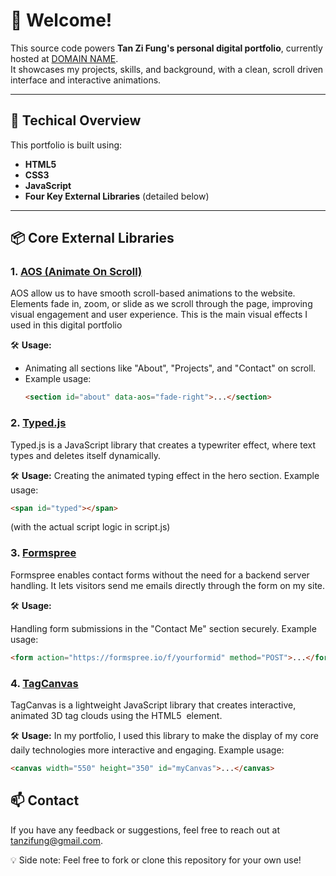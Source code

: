 # 🎉 Welcome!

This source code powers **Tan Zi Fung's personal digital portfolio**, currently hosted at [DOMAIN NAME](https://).  
It showcases my projects, skills, and background, with a clean, scroll driven interface and interactive animations.

---

## 🔧 Techical Overview

This portfolio is built using:

- **HTML5**
- **CSS3**
- **JavaScript**
- **Four Key External Libraries** (detailed below)

---

## 📦 Core External Libraries

### 1. [AOS (Animate On Scroll)](https://michalsnik.github.io/aos/)

AOS allow us to have smooth scroll-based animations to the website. Elements fade in, zoom, or slide as we scroll through the page, improving visual engagement and user experience. This is the main visual effects I used in this digital portfolio

🛠 **Usage:**

- Animating all sections like "About", "Projects", and "Contact" on scroll.
- Example usage:
  ```html
  <section id="about" data-aos="fade-right">...</section>
  ```

### 2. [Typed.js](https://mattboldt.com/demos/typed-js/)

Typed.js is a JavaScript library that creates a typewriter effect, where text types and deletes itself dynamically.

🛠 **Usage:**
Creating the animated typing effect in the hero section.
Example usage:

```html
<span id="typed"></span>
```

(with the actual script logic in script.js)

### 3. [Formspree](https://formspree.io)

Formspree enables contact forms without the need for a backend server handling. It lets visitors send me emails directly through the form on my site.

🛠 **Usage:**

Handling form submissions in the "Contact Me" section securely.
Example usage:

```html
<form action="https://formspree.io/f/yourformid" method="POST">...</form>
```

### 4. [TagCanvas](https://www.goat1000.com/tagcanvas.php)

TagCanvas is a lightweight JavaScript library that creates interactive, animated 3D tag clouds using the HTML5 <canvas> element.

🛠 **Usage:**
In my portfolio, I used this library to make the display of my core daily technologies more interactive and engaging.
Example usage:

```html
<canvas width="550" height="350" id="myCanvas">...</canvas>
```

## 📫 Contact

If you have any feedback or suggestions, feel free to reach out at [tanzifung@gmail.com](mailto:tanzifung@gmail.com).

💡 Side note: Feel free to fork or clone this repository for your own use!
